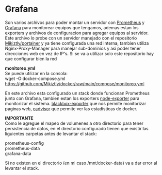 # Grafana
Son varios archivos para poder montar un servidor con [Prometheus](https://prometheus.io/) y [Grafana](https://grafana.com/) para monitorear equipos que tengamos, ademas estan los exporters y archivos de configuracion para agregar equipos al servidor.<br>
Este archivo lo probe con un servidor manejado con el repositorio [Mikiztly/portainer](https://github.com/Mikiztly/portainer) y ya tiene configurada una red interna, tambien utiliza Nginx-Proxy-Manager para manejar sub-dominios y asi poder tener direcciones web en vez de IP's. Si se va a utilizar solo este repositorio hay que configurar bien la red

**monitoreo.yml**<br>
Se puede utilizar en la consola:<br>
wget -O docker-compose.yml https://github.com/Mikiztly/docker/raw/main/compose/monitoreo.yml

En este archivo esta configurado un stack donde funcionan Prometheus junto con Grafana, tambien estan los exporters [node-exporter](https://github.com/prometheus/node_exporter) para monitorizar el sistema. [blackbox-exporter](https://github.com/prometheus/blackbox_exporter) que nos permite monitorizar paginas web, [cadvisor](https://github.com/google/cadvisor) que permite ver las estadisticas de docker.

**IMPORTANTE**<br>
Como le agregue el mapeo de volumenes a otro directorio para tener persistencia de datos, en el directorio configurado tienen que existir las liguientes carpetas antes de levantar el stack:

prometheus-config<br>
prometheus-data<br>
grafana-data<br>

Si no existen en el directorio (en mi caso /mnt/docker-data) va a dar error al levantar el stack.
